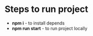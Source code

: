 # Steps to run project

- **npm i** - to install depends
- **npm run start** - to run project locally
